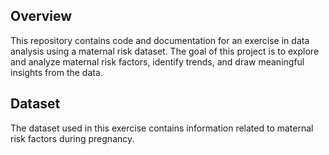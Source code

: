 ## Overview
This repository contains code and documentation for an exercise in data analysis using a maternal risk dataset. The goal of this project is to explore and analyze maternal risk factors, identify trends, and draw meaningful insights from the data.

## Dataset
The dataset used in this exercise contains information related to maternal risk factors during pregnancy.
